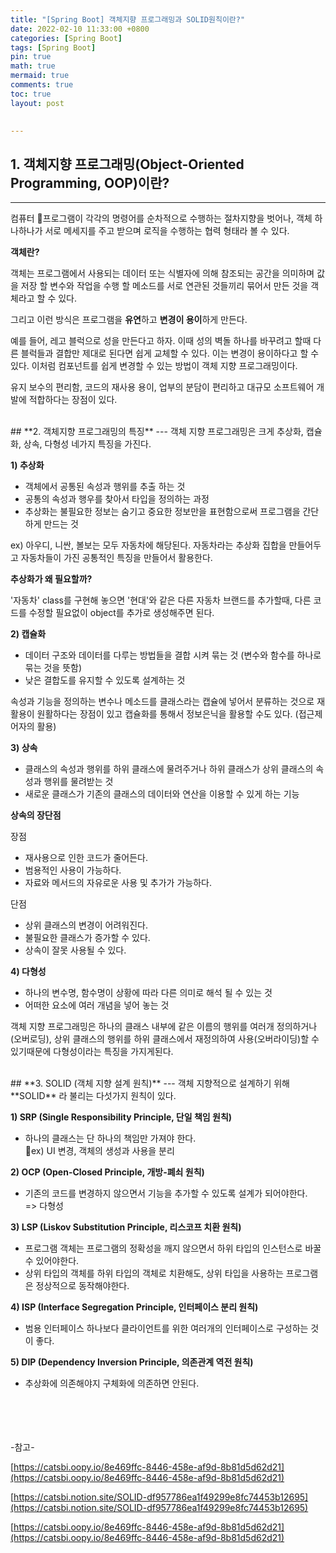 ```yaml
---
title: "[Spring Boot] 객체지향 프로그래밍과 SOLID원칙이란?"
date: 2022-02-10 11:33:00 +0800
categories: [Spring Boot]
tags: [Spring Boot]
pin: true
math: true
mermaid: true
comments: true
toc: true
layout: post

  
---
```

## **1. 객체지향 프로그래밍(Object-Oriented Programming, OOP)이란?**
---
컴퓨터 프로그램이 각각의 명령어를 순차적으로 수행하는 절차지향을 벗어나, 객체 하나하나가 서로 메세지를 주고 받으며 로직을 수행하는 협력 형태라 볼 수 있다.

**객체란?**

객체는 프로그램에서 사용되는 데이터 또는 식별자에 의해 참조되는 공간을 의미하며 값을 저장 할 변수와 작업을 수행 할 메소드를 서로 연관된 것들끼리 묶어서 만든 것을 객체라고 할 수 있다.

그리고 이런 방식은 프로그램을  **유연**하고  **변경이 용이**하게 만든다.

예를 들어, 레고 블럭으로 성을 만든다고 하자. 이때 성의 벽돌 하나를 바꾸려고 할때 다른 블럭들과 결합만 제대로 된다면 쉽게 교체할 수 있다. 이는 변경이 용이하다고 할 수 있다. 이처럼 컴포넌트를 쉽게 변경할 수 있는 방법이 객체 지향 프로그래밍이다.

유지 보수의 편리함, 코드의 재사용 용이, 업부의 분담이 편리하고 대규모 소프트웨어 개발에 적합하다는 장점이 있다.

<br>
## **2. 객체지향 프로그래밍의 특징**
---
객체 지향 프로그래밍은 크게 추상화, 캡슐화, 상속, 다형성 네가지 특징을 가진다.

**1) 추상화**

-   객체에서 공통된 속성과 행위를 추출 하는 것
-   공통의 속성과 행우를 찾아서 타입을 정의하는 과정
-   추상화는 불필요한 정보는 숨기고 중요한 정보만을 표현함으로써 프로그램을 간단하게 만드는 것

ex) 아우디, 니싼, 볼보는 모두 자동차에 해당된다. 자동차라는 추상화 집합을 만들어두고 자동차들이 가진 공통적인 특징을 만들어서 활용한다.

**추상화가 왜 필요할까?**

'자동차' class를 구현해 놓으면 '현대'와 같은 다른 자동차 브랜드를 추가할때, 다른 코드를 수정할 필요없이 object를 추가로 생성해주면 된다.

**2) 캡슐화**

-   데이터 구조와 데이터를 다루는 방법들을 결합 시켜 묶는 것 (변수와 함수를 하나로 묶는 것을 뜻함)
-   낮은 결합도를 유지할 수 있도록 설계하는 것

속성과 기능을 정의하는 변수나 메소드를 클래스라는 캡슐에 넣어서 분류하는 것으로 재활용이 원활하다는 장점이 있고 캡슐화를 통해서 정보은닉을 활용할 수도 있다. (접근제어자의 활용)

**3) 상속**

-   클래스의 속성과 행위를 하위 클래스에 물려주거나 하위 클래스가 상위 클래스의 속성과 행위를 물려받는 것
-   새로운 클래스가 기존의 클래스의 데이터와 연산을 이용할 수 있게 하는 기능

**상속의 장단점**

장점
- 재사용으로 인한 코드가 줄어든다.  
- 범용적인 사용이 가능하다.  
- 자료와 메서드의 자유로운 사용 및 추가가 가능하다.

단점
- 상위 클래스의 변경이 어려워진다.  
- 불필요한 클래스가 증가할 수 있다.  
- 상속이 잘못 사용될 수 있다.

**4) 다형성**

-   하나의 변수명, 함수명이 상황에 따라 다른 의미로 해석 될 수 있는 것
-   어떠한 요소에 여러 개념을 넣어 놓는 것

객체 지향 프로그래밍은 하나의 클래스 내부에 같은 이름의 행위를 여러개 정의하거나(오버로딩), 상위 클래스의 행위를 하위 클래스에서 재정의하여 사용(오버라이딩)할 수 있기때문에 다형성이라는 특징을 가지게된다.

<br>
## **3. SOLID (객체 지향 설계 원칙)**
---
객체 지향적으로 설계하기 위해  **SOLID**  라 불리는 다섯가지 원칙이 있다.

**1) SRP (Single Responsibility Principle, 단일 책임 원칙)**

-   하나의 클래스는 단 하나의 책임만 가져야 한다.  
    ex) UI 변경, 객체의 생성과 사용을 분리

**2) OCP (Open-Closed Principle, 개방-폐쇠 원칙)**

-   기존의 코드를 변경하지 않으면서 기능을 추가할 수 있도록 설계가 되어야한다.  
    => 다형성

**3) LSP (Liskov Substitution Principle, 리스코프 치환 원칙)**

-   프로그램 객체는 프로그램의 정확성을 깨지 않으면서 하위 타입의 인스턴스로 바꿀 수 있어야한다.
-   상위 타입의 객체를 하위 타입의 객체로 치환해도, 상위 타입을 사용하는 프로그램은 정상적으로 동작해야한다.

**4) ISP (Interface Segregation Principle, 인터페이스 분리 원칙)**

-   범용 인터페이스 하나보다 클라이언트를 위한 여러개의 인터페이스로 구성하는 것이 좋다.

**5) DIP (Dependency Inversion Principle, 의존관계 역전 원칙)**

-   추상화에 의존해야지 구체화에 의존하면 안된다.

<br>
<br>
<br>
<br>
-참고-

[https://catsbi.oopy.io/8e469ffc-8446-458e-af9d-8b81d5d62d21](https://catsbi.oopy.io/8e469ffc-8446-458e-af9d-8b81d5d62d21)

[https://catsbi.notion.site/SOLID-df957786ea1f49299e8fc74453b12695](https://catsbi.notion.site/SOLID-df957786ea1f49299e8fc74453b12695)

[https://catsbi.oopy.io/8e469ffc-8446-458e-af9d-8b81d5d62d21](https://catsbi.oopy.io/8e469ffc-8446-458e-af9d-8b81d5d62d21)
